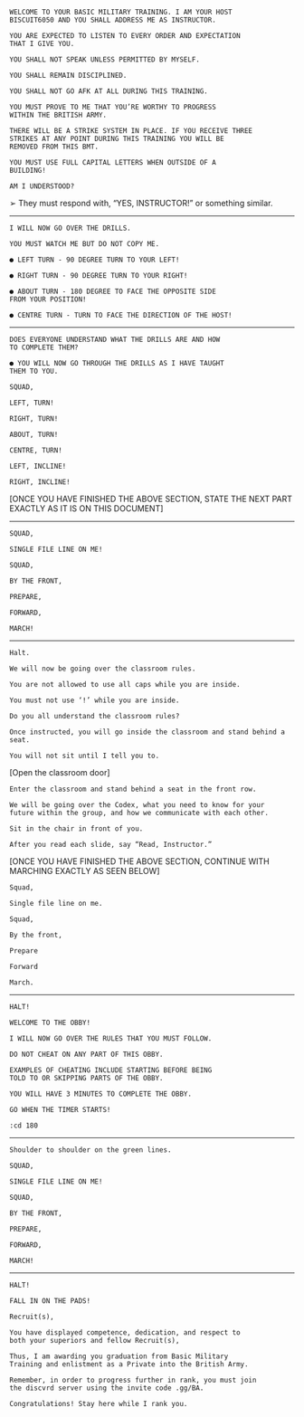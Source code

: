 ```
WELCOME TO YOUR BASIC MILITARY TRAINING. I AM YOUR HOST 
BISCUIT6050 AND YOU SHALL ADDRESS ME AS INSTRUCTOR.
```

```
YOU ARE EXPECTED TO LISTEN TO EVERY ORDER AND EXPECTATION
THAT I GIVE YOU.
```

```
YOU SHALL NOT SPEAK UNLESS PERMITTED BY MYSELF.
```

```
YOU SHALL REMAIN DISCIPLINED.
```

```
YOU SHALL NOT GO AFK AT ALL DURING THIS TRAINING.
```

```
YOU MUST PROVE TO ME THAT YOU’RE WORTHY TO PROGRESS
WITHIN THE BRITISH ARMY.
```

```
THERE WILL BE A STRIKE SYSTEM IN PLACE. IF YOU RECEIVE THREE
STRIKES AT ANY POINT DURING THIS TRAINING YOU WILL BE
REMOVED FROM THIS BMT.
```

```
YOU MUST USE FULL CAPITAL LETTERS WHEN OUTSIDE OF A
BUILDING!
```

```
AM I UNDERSTOOD?
```
➢ They must respond with, “YES, INSTRUCTOR!” or something similar.

--------------------------------------------------------------------------

```
I WILL NOW GO OVER THE DRILLS.
```

```
YOU MUST WATCH ME BUT DO NOT COPY ME.
```

```
● LEFT TURN - 90 DEGREE TURN TO YOUR LEFT!
```

```
● RIGHT TURN - 90 DEGREE TURN TO YOUR RIGHT!
```

```
● ABOUT TURN - 180 DEGREE TO FACE THE OPPOSITE SIDE
FROM YOUR POSITION!
```

```
● CENTRE TURN - TURN TO FACE THE DIRECTION OF THE HOST!
```

--------------------------------------------------------------------------

```
DOES EVERYONE UNDERSTAND WHAT THE DRILLS ARE AND HOW
TO COMPLETE THEM?
```

```
● YOU WILL NOW GO THROUGH THE DRILLS AS I HAVE TAUGHT
THEM TO YOU.
```

```
SQUAD,
```

```
LEFT, TURN!
```

```
RIGHT, TURN!
```

```
ABOUT, TURN!
```

```
CENTRE, TURN!
```

```
LEFT, INCLINE!
```

```
RIGHT, INCLINE!
```

[ONCE YOU HAVE FINISHED THE ABOVE SECTION, STATE THE
NEXT PART EXACTLY AS IT IS ON THIS DOCUMENT]

--------------------------------------------------------------------------

```
SQUAD,
```

```
SINGLE FILE LINE ON ME!
```

```
SQUAD,
```

```
BY THE FRONT,
```

```
PREPARE,
```

```
FORWARD,
```

```
MARCH!
```

--------------------------------------------------------------------------

```
Halt.
```

```
We will now be going over the classroom rules.
```

```
You are not allowed to use all caps while you are inside.
```

```
You must not use ‘!’ while you are inside.
```

```
Do you all understand the classroom rules?
```

```
Once instructed, you will go inside the classroom and stand behind a seat.
```

```
You will not sit until I tell you to.
```

[Open the classroom door]

```
Enter the classroom and stand behind a seat in the front row.
```

```
We will be going over the Codex, what you need to know for your
future within the group, and how we communicate with each other.
```

```
Sit in the chair in front of you.
```

```
After you read each slide, say “Read, Instructor.”
```

 [ONCE YOU HAVE FINISHED THE ABOVE SECTION, CONTINUE
WITH MARCHING EXACTLY AS SEEN BELOW]

```
Squad,
```

```
Single file line on me.
```

```
Squad,
```

```
By the front,
```

```
Prepare
```

```
Forward
```

```
March.
```

--------------------------------------------------------------------------


```
HALT!
```

```
WELCOME TO THE OBBY!
```

```
I WILL NOW GO OVER THE RULES THAT YOU MUST FOLLOW.
```

```
DO NOT CHEAT ON ANY PART OF THIS OBBY.
```

```
EXAMPLES OF CHEATING INCLUDE STARTING BEFORE BEING
TOLD TO OR SKIPPING PARTS OF THE OBBY.
```

```
YOU WILL HAVE 3 MINUTES TO COMPLETE THE OBBY.
```

```
GO WHEN THE TIMER STARTS!
```

```
:cd 180
```

--------------------------------------------------------------------------

```
Shoulder to shoulder on the green lines.
```

```
SQUAD,
```

```
SINGLE FILE LINE ON ME!
```

```
SQUAD,
```

```
BY THE FRONT,
```

```
PREPARE,
```

```
FORWARD,
```

```
MARCH!
```

--------------------------------------------------------------------------


```
HALT!
```

```
FALL IN ON THE PADS!
```

```
Recruit(s),
```

```
You have displayed competence, dedication, and respect to
both your superiors and fellow Recruit(s),
```

```
Thus, I am awarding you graduation from Basic Military
Training and enlistment as a Private into the British Army.
```

```
Remember, in order to progress further in rank, you must join
the discvrd server using the invite code .gg/BA.
```

```
Congratulations! Stay here while I rank you.
```





